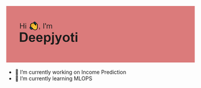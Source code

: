 <p align="center">
  <img src="https://github.com/xoikia/xoikia/blob/main/header.png" alt="Hii">
</p>

- 🔭 I’m currently working on Income Prediction
- 🌱 I’m currently learning MLOPS

